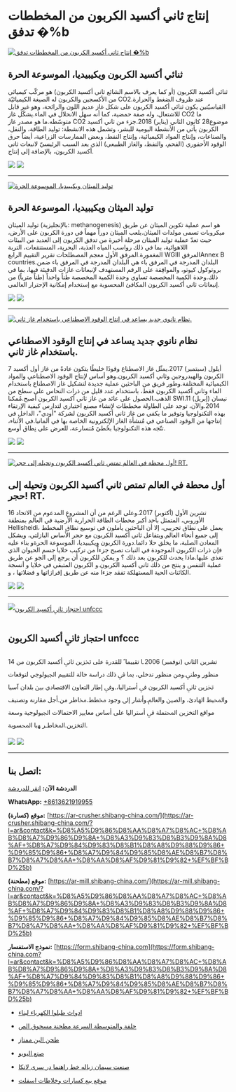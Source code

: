 # إنتاج ثاني أكسيد الكربون من المخططات تدفق �%b

<a href="https://swt.shibang-china.com/?l=ar&img&k=%D8%A5%D9%86%D8%AA%D8%A7%D8%AC+%D8%AB%D8%A7%D9%86%D9%8A+%D8%A3%D9%83%D8%B3%D9%8A%D8%AF+%D8%A7%D9%84%D9%83%D8%B1%D8%A8%D9%88%D9%86+%D9%85%D9%86+%D8%A7%D9%84%D9%85%D8%AE%D8%B7%D8%B7%D8%A7%D8%AA+%D8%AA%D8%AF%D9%81%D9%82+%EF%BF%BD%25b" target="_blank">![إنتاج ثاني أكسيد الكربون من المخططات تدفق �%b](http://static.shibang-china.com/all-800x300/1047.jpg)</a>

## ثنائي أكسيد الكربون ويكيبيديا، الموسوعة الحرة
ثنائي أكسيد الكربون (أو كما يعرف بالاسم الشائع ثاني أكسيد الكربون) هو مركّب كيميائي من الأكسجين والكربون له الصيغة الكيميائيّة CO2.عند ظروف الضغط والحرارة القياسيّتين يكون ثنائي أكسيد الكربون على شكل غاز عديم اللون والرائحة، وهو غير قابل للاشتعال، وله صفة حمضية، كما أنه سهل الانحلال في الماء.يشكّل غاز CO2 ما متوسّطه.ما هو مصدر غاز CO2 موضوع28 كانون الثاني (يناير) 2018.جزء من ثاني أكسيد الكربون يأتي من الأنشطة اليومية للبشر، وتشمل هذه الانشطة: توليد الطاقة، والنقل، والصناعات، وإنتاج المواد الكيميائية، وإنتاج النفط، وبعض الممارسات الزراعية، أيضاّ حرق الوقود الأحفوري (الفحم، والنفط، والغاز الطبيعي) الذي يعد السبب الرئيسيّ لانبعاث ثاني أكسيد الكربون، بالإضافة إلى إنتاج.


<a href="https://whatsapp.shibangsoft.com/WhatsApp.php" target="_blank" title="WhatsApp">![](http://static.shibang-china.com/icon/whatsapp.png)</a> <a href="https://swt.shibang-china.com/?l=ar&icon&k=%D8%A5%D9%86%D8%AA%D8%A7%D8%AC+%D8%AB%D8%A7%D9%86%D9%8A+%D8%A3%D9%83%D8%B3%D9%8A%D8%AF+%D8%A7%D9%84%D9%83%D8%B1%D8%A8%D9%88%D9%86+%D9%85%D9%86+%D8%A7%D9%84%D9%85%D8%AE%D8%B7%D8%B7%D8%A7%D8%AA+%D8%AA%D8%AF%D9%81%D9%82+%EF%BF%BD%25b" target="_blank">![](http://static.shibang-china.com/icon/chat-ar.png)</a>

---

<a href="https://swt.shibang-china.com/?l=ar&img&k=%D8%A5%D9%86%D8%AA%D8%A7%D8%AC+%D8%AB%D8%A7%D9%86%D9%8A+%D8%A3%D9%83%D8%B3%D9%8A%D8%AF+%D8%A7%D9%84%D9%83%D8%B1%D8%A8%D9%88%D9%86+%D9%85%D9%86+%D8%A7%D9%84%D9%85%D8%AE%D8%B7%D8%B7%D8%A7%D8%AA+%D8%AA%D8%AF%D9%81%D9%82+%EF%BF%BD%25b" target="_blank">![توليد الميثان ويكيبيديا، الموسوعة الحرة](http://static.shibang-china.com/all-800x300/851.jpg)</a>

## توليد الميثان ويكيبيديا، الموسوعة الحرة
توليد الميثان (بالإنجليزية: methanogenesis) هو اسم عملية تكوين الميثان عن طريق ميكروبات تسمى مولدات الميثان.يلعب الميثان دوراً مهماً في دورة الكربون على الأرض، حيث تعدّ عملية توليد الميثان مرحلة أخيرة من تدفق الكربون إلى العديد من البيئات اللاهوائية، بما في ذلك رواسب المياه العذبة، البحرية، المستنقعات، التربة المغمورة.المرفق الأول معجم المصطلحات تقرير التقييم الرابع WGIII المرفقAnnex B countries.البلدان المدرجة في المرفق باء هي البلدان المدرجة في المرفق باء ضمن بروتوكول كيوتو، والموافِقة على الرقم المستهدف لإنبعاثات غازات الدفيئة فيها، بما في ذلك.وحدة الكمية المخصصة تساوي وحدة الكمية المخصصة طناً واحداً (طناً مترياً) من إنبعاثات ثاني أكسيد الكربون المكافئ المحسوبة مع إستخدام إمكانية الإحترار العالمي.


<a href="https://whatsapp.shibangsoft.com/WhatsApp.php" target="_blank" title="WhatsApp">![](http://static.shibang-china.com/icon/whatsapp.png)</a> <a href="https://swt.shibang-china.com/?l=ar&icon&k=%D8%A5%D9%86%D8%AA%D8%A7%D8%AC+%D8%AB%D8%A7%D9%86%D9%8A+%D8%A3%D9%83%D8%B3%D9%8A%D8%AF+%D8%A7%D9%84%D9%83%D8%B1%D8%A8%D9%88%D9%86+%D9%85%D9%86+%D8%A7%D9%84%D9%85%D8%AE%D8%B7%D8%B7%D8%A7%D8%AA+%D8%AA%D8%AF%D9%81%D9%82+%EF%BF%BD%25b" target="_blank">![](http://static.shibang-china.com/icon/chat-ar.png)</a>

---

<a href="https://swt.shibang-china.com/?l=ar&img&k=%D8%A5%D9%86%D8%AA%D8%A7%D8%AC+%D8%AB%D8%A7%D9%86%D9%8A+%D8%A3%D9%83%D8%B3%D9%8A%D8%AF+%D8%A7%D9%84%D9%83%D8%B1%D8%A8%D9%88%D9%86+%D9%85%D9%86+%D8%A7%D9%84%D9%85%D8%AE%D8%B7%D8%B7%D8%A7%D8%AA+%D8%AA%D8%AF%D9%81%D9%82+%EF%BF%BD%25b" target="_blank">![نظام نانوي جديد يساعد في إنتاج الوقود الاصطناعي باستخدام غاز ثاني.](http://static.shibang-china.com/all-800x300/478.jpg)</a>

## نظام نانوي جديد يساعد في إنتاج الوقود الاصطناعي باستخدام غاز ثاني.
7 أيلول (سبتمبر) 2017.يمثّل غاز الاصطناع وقودًا خليطًا يتكون عادةً من غاز أول أكسيد الكربون والهيدروجين وثاني أكسيد الكربون.وهو أساس لإنتاج الوقود الاصطناعي والمواد الكيميائية المختلفة.وطور فريق من الباحثين عملية جديدة لتشكيل غاز الاصطناع باستخدام الماء وثاني أكسيد الكربون فقط، باستخدام عدد قليل من ذرات النحاس على سطح من الذهب.الحصول على عائد من غاز ثاني أكسيد الكربون أصبح.مُمكنا SWI.11 نيسان (إبريل) 2014.والآن، توجد على الطاولة مخططات لإنشاء مصنع اختباري لتدارس كيفية الإرتقاء بهذه التكنولوجيا وتوفير ما يكفي من غاز ثاني أكسيد الكربون لشركة &quot;أودي&quot;، الداخل في إنتاجها من الوقود الصناعي في مُنشأة الغاز الإلكترونية الخاصة بها في ألمانيا.في الأثناء، تتّجه هذه التكنولوجيا بخُطىً مُتسارعة، للعرض على نِطاق أوسع.


<a href="https://whatsapp.shibangsoft.com/WhatsApp.php" target="_blank" title="WhatsApp">![](http://static.shibang-china.com/icon/whatsapp.png)</a> <a href="https://swt.shibang-china.com/?l=ar&icon&k=%D8%A5%D9%86%D8%AA%D8%A7%D8%AC+%D8%AB%D8%A7%D9%86%D9%8A+%D8%A3%D9%83%D8%B3%D9%8A%D8%AF+%D8%A7%D9%84%D9%83%D8%B1%D8%A8%D9%88%D9%86+%D9%85%D9%86+%D8%A7%D9%84%D9%85%D8%AE%D8%B7%D8%B7%D8%A7%D8%AA+%D8%AA%D8%AF%D9%81%D9%82+%EF%BF%BD%25b" target="_blank">![](http://static.shibang-china.com/icon/chat-ar.png)</a>

---

<a href="https://swt.shibang-china.com/?l=ar&img&k=%D8%A5%D9%86%D8%AA%D8%A7%D8%AC+%D8%AB%D8%A7%D9%86%D9%8A+%D8%A3%D9%83%D8%B3%D9%8A%D8%AF+%D8%A7%D9%84%D9%83%D8%B1%D8%A8%D9%88%D9%86+%D9%85%D9%86+%D8%A7%D9%84%D9%85%D8%AE%D8%B7%D8%B7%D8%A7%D8%AA+%D8%AA%D8%AF%D9%81%D9%82+%EF%BF%BD%25b" target="_blank">![أول محطة في العالم تمتص ثاني أكسيد الكربون وتحيله إلى حجر! RT.](http://static.shibang-china.com/all-800x300/762.jpg)</a>

## أول محطة في العالم تمتص ثاني أكسيد الكربون وتحيله إلى حجر! RT.
16 تشرين الأول (أكتوبر) 2017.وعلى الرغم من أن المشروع المدعوم من الاتحاد الأوروبي، المتمثل بأحد أكبر محطات الطاقة الحرارية الأرضية في العالم بمنطقة Hellisheidi، يعمل على نطاق تجريبي، إلا أن الباحثين يأملون في توسيع نطاق المخطط إلى جميع أنحاء العالم.ويتفاعل ثاني أكسيد الكربون مع حجر الأساس البازلتي، ويشكل المعادن الصلبة، ما يخلق حلا دائما.دورة الكربون ويكيبيديا، الموسوعة الحرةو بناء عليه فإن ذرات الكربون الموجودة في النبات تصبح جزءاً من تركيب خلايا جسم الحيوان الذي تغذى عليها.ماذا يحدث للكربون بعد ذلك ؟ و يمكن للكربون أن يرجع إلى الجو عن طريق عملية التنفس و ينتج من ذلك ثاني أكسيد الكربون.و الكربون المتبقي في خلايا و أنسجة الكائنات الحية المستهلكة تفقد جزءا منه عن طريق إفرازاتها و فضلاتها ، و.


<a href="https://whatsapp.shibangsoft.com/WhatsApp.php" target="_blank" title="WhatsApp">![](http://static.shibang-china.com/icon/whatsapp.png)</a> <a href="https://swt.shibang-china.com/?l=ar&icon&k=%D8%A5%D9%86%D8%AA%D8%A7%D8%AC+%D8%AB%D8%A7%D9%86%D9%8A+%D8%A3%D9%83%D8%B3%D9%8A%D8%AF+%D8%A7%D9%84%D9%83%D8%B1%D8%A8%D9%88%D9%86+%D9%85%D9%86+%D8%A7%D9%84%D9%85%D8%AE%D8%B7%D8%B7%D8%A7%D8%AA+%D8%AA%D8%AF%D9%81%D9%82+%EF%BF%BD%25b" target="_blank">![](http://static.shibang-china.com/icon/chat-ar.png)</a>

---

<a href="https://swt.shibang-china.com/?l=ar&img&k=%D8%A5%D9%86%D8%AA%D8%A7%D8%AC+%D8%AB%D8%A7%D9%86%D9%8A+%D8%A3%D9%83%D8%B3%D9%8A%D8%AF+%D8%A7%D9%84%D9%83%D8%B1%D8%A8%D9%88%D9%86+%D9%85%D9%86+%D8%A7%D9%84%D9%85%D8%AE%D8%B7%D8%B7%D8%A7%D8%AA+%D8%AA%D8%AF%D9%81%D9%82+%EF%BF%BD%25b" target="_blank">![ﺍﺣﺘﺠﺎﺯ ﺛﺎﱐ ﺃﻛﺴﻴﺪ ﺍﻟﻜﺮﺑﻮﻥ unfccc](http://static.shibang-china.com/all-800x300/101.jpg)</a>

## ﺍﺣﺘﺠﺎﺯ ﺛﺎﱐ ﺃﻛﺴﻴﺪ ﺍﻟﻜﺮﺑﻮﻥ unfccc
14 تشرين الثاني (نوفمبر) 2006.ﺎ ﺗﻘﻴﻴﻤﺎﹰ ﻟﻠﻘﺪﺭﺓ ﻋﻠﻰ ﲣﺰﻳﻦ ﺛﺎﱐ ﺃﻛﺴﻴﺪ ﺍﻟﻜﺮﺑﻮﻥ ﻣﻦ ﻣﻨﻈﻮﺭ ﻭﻃﲏ.ﻭﻣﻦ ﻣﻨﻈﻮﺭ ﺗﺪﺧﻠﻲ، ﲟﺎ ﰲ ﺫﻟﻚ ﺩﺭﺍﺳﺔ ﺣﺎﻟﺔ ﻟﻠﺘﻘﻴﻴﻢ ﺍﳉﻴﻮﻟﻮﺟﻲ ﻟﺘﻮﻗﻌﺎﺕ ﲣﺰﻳﻦ ﺛﺎﱐ ﺃﻛﺴﻴﺪ ﺍﻟﻜﺮﺑﻮﻥ ﰲ ﺃﺳﺘﺮﺍﻟﻴﺎ،.ﻭﰲ ﺇﻃﺎﺭ ﺍﻟﺘﻌﺎﻭﻥ ﺍﻻﻗﺘﺼﺎﺩﻱ ﺑﲔ ﺑﻠﺪﺍﻥ ﺁﺳﻴﺎ ﻭﺍﶈﻴﻂ ﺍﳍﺎﺩﺉ، ﻭﺍﻟﺼﲔ ﻭﺍﻟﻌﺎﱂ.ﻭﺃﺷﺎﺭ ﺇﱃ ﻭﺟﻮﺩ ﳐﻄﻂ.ﳐﺎﻃﺮ ﻣﻦ.ﺃﺟﻞ ﻣﻘﺎﺭﻧﺔ ﻭﺗﺼﻨﻴﻒ ﻣﻮﺍﻗﻊ ﺍﻟﺘﺨﺰﻳﻦ ﺍﶈﺘﻤﻠﺔ ﰲ ﺃﺳﺘﺮﺍﻟﻴﺎ ﻋﻠﻰ ﺃﺳﺎﺱ ﻣﻌﺎﻳﲑ ﺍﻻﺣﺘﻤﺎﻻﺕ ﺍﳉﻴﻮﻟﻮﺟﻴﺔ ﻭﺳﻌﺔ ﺍﻟﺘﺨﺰﻳﻦ.ﺍﳌﺨﺎﻃـﺮ ﻬﺑﺎ ﺍﶈﺴﻮﺑﺔ.

<a href="https://whatsapp.shibangsoft.com/WhatsApp.php" target="_blank" title="WhatsApp">![](http://static.shibang-china.com/icon/whatsapp.png)</a> <a href="https://swt.shibang-china.com/?l=ar&icon&k=%D8%A5%D9%86%D8%AA%D8%A7%D8%AC+%D8%AB%D8%A7%D9%86%D9%8A+%D8%A3%D9%83%D8%B3%D9%8A%D8%AF+%D8%A7%D9%84%D9%83%D8%B1%D8%A8%D9%88%D9%86+%D9%85%D9%86+%D8%A7%D9%84%D9%85%D8%AE%D8%B7%D8%B7%D8%A7%D8%AA+%D8%AA%D8%AF%D9%81%D9%82+%EF%BF%BD%25b" target="_blank">![](http://static.shibang-china.com/icon/chat-ar.png)</a>

---
## اتصل بنا:

**الدردشة الآن:** [انقر للدردشة](https://swt.shibang-china.com?l=ar&contact&k=%D8%A5%D9%86%D8%AA%D8%A7%D8%AC+%D8%AB%D8%A7%D9%86%D9%8A+%D8%A3%D9%83%D8%B3%D9%8A%D8%AF+%D8%A7%D9%84%D9%83%D8%B1%D8%A8%D9%88%D9%86+%D9%85%D9%86+%D8%A7%D9%84%D9%85%D8%AE%D8%B7%D8%B7%D8%A7%D8%AA+%D8%AA%D8%AF%D9%81%D9%82+%EF%BF%BD%25b)

**WhatsApp:**  [+8613621919955](https://whatsapp.shibangsoft.com/WhatsApp.php)

**موقع (كسارة):** [https://ar-crusher.shibang-china.com/](https://ar-crusher.shibang-china.com/?l=ar&contact&k=%D8%A5%D9%86%D8%AA%D8%A7%D8%AC+%D8%AB%D8%A7%D9%86%D9%8A+%D8%A3%D9%83%D8%B3%D9%8A%D8%AF+%D8%A7%D9%84%D9%83%D8%B1%D8%A8%D9%88%D9%86+%D9%85%D9%86+%D8%A7%D9%84%D9%85%D8%AE%D8%B7%D8%B7%D8%A7%D8%AA+%D8%AA%D8%AF%D9%81%D9%82+%EF%BF%BD%25b)

**موقع (مطحنة):** [https://ar-mill.shibang-china.com/](https://ar-mill.shibang-china.com/?l=ar&contact&k=%D8%A5%D9%86%D8%AA%D8%A7%D8%AC+%D8%AB%D8%A7%D9%86%D9%8A+%D8%A3%D9%83%D8%B3%D9%8A%D8%AF+%D8%A7%D9%84%D9%83%D8%B1%D8%A8%D9%88%D9%86+%D9%85%D9%86+%D8%A7%D9%84%D9%85%D8%AE%D8%B7%D8%B7%D8%A7%D8%AA+%D8%AA%D8%AF%D9%81%D9%82+%EF%BF%BD%25b)

**نموذج الاستفسار:** [https://form.shibang-china.com](https://form.shibang-china.com?l=ar&contact&k=%D8%A5%D9%86%D8%AA%D8%A7%D8%AC+%D8%AB%D8%A7%D9%86%D9%8A+%D8%A3%D9%83%D8%B3%D9%8A%D8%AF+%D8%A7%D9%84%D9%83%D8%B1%D8%A8%D9%88%D9%86+%D9%85%D9%86+%D8%A7%D9%84%D9%85%D8%AE%D8%B7%D8%B7%D8%A7%D8%AA+%D8%AA%D8%AF%D9%81%D9%82+%EF%BF%BD%25b)

* [ادواث طبلوا الكهرباء لبناء](../22/%D8%A7%D8%AF%D9%88%D8%A7%D8%AB%20%D8%B7%D8%A8%D9%84%D9%88%D8%A7%20%D8%A7%D9%84%D9%83%D9%87%D8%B1%D8%A8%D8%A7%D8%A1%20%D9%84%D8%A8%D9%86%D8%A7%D8%A1.md)

* [حلقة والمتوسطة السرعة مطحنة مسحوق الص](../22/%D8%AD%D9%84%D9%82%D8%A9%20%D9%88%D8%A7%D9%84%D9%85%D8%AA%D9%88%D8%B3%D8%B7%D8%A9%20%D8%A7%D9%84%D8%B3%D8%B1%D8%B9%D8%A9%20%D9%85%D8%B7%D8%AD%D9%86%D8%A9%20%D9%85%D8%B3%D8%AD%D9%88%D9%82%20%D8%A7%D9%84%D8%B5.md)

* [طحن البن ممتاز](../24/%D8%B7%D8%AD%D9%86%20%D8%A7%D9%84%D8%A8%D9%86%20%D9%85%D9%85%D8%AA%D8%A7%D8%B2.md)

* [صنع اليويو](../21/%D8%B5%D9%86%D8%B9%20%D8%A7%D9%84%D9%8A%D9%88%D9%8A%D9%88.md)

* [صنعت سیمان زباله خط راهنما در سری لانکا](../21/%D8%B5%D9%86%D8%B9%D8%AA%20%D8%B3%DB%8C%D9%85%D8%A7%D9%86%20%D8%B2%D8%A8%D8%A7%D9%84%D9%87%20%D8%AE%D8%B7%20%D8%B1%D8%A7%D9%87%D9%86%D9%85%D8%A7%20%D8%AF%D8%B1%20%D8%B3%D8%B1%DB%8C%20%D9%84%D8%A7%D9%86%DA%A9%D8%A7.md)

* [موقع بيع كسارات وخلاطات اسفلت](../21/%D9%85%D9%88%D9%82%D8%B9%20%D8%A8%D9%8A%D8%B9%20%D9%83%D8%B3%D8%A7%D8%B1%D8%A7%D8%AA%20%D9%88%D8%AE%D9%84%D8%A7%D8%B7%D8%A7%D8%AA%20%D8%A7%D8%B3%D9%81%D9%84%D8%AA.md)